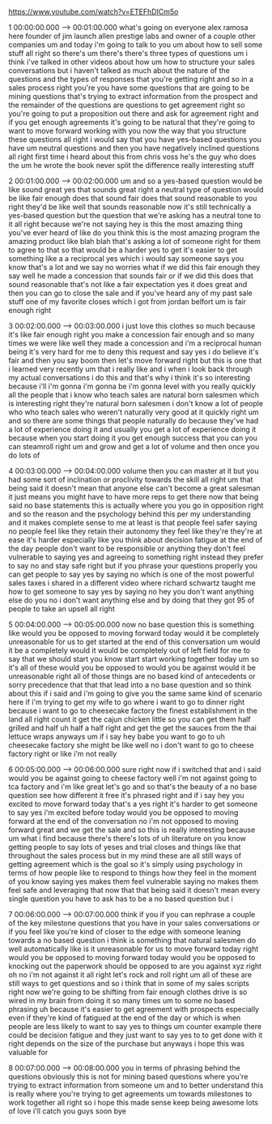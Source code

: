 https://www.youtube.com/watch?v=ETEFhDICm5o

1 00:00:00.000 --\> 00:01:00.000 what's going on everyone alex ramosa
here founder of jim launch allen prestige labs and owner of a couple
other companies um and today i'm going to talk to you um about how to
sell some stuff all right so there's um there's there's three types of
questions um i think i've talked in other videos about how um how to
structure your sales conversations but i haven't talked as much about
the nature of the questions and the types of responses that you're
getting right and so in a sales process right you're you have some
questions that are going to be mining questions that's trying to extract
information from the prospect and the remainder of the questions are
questions to get agreement right so you're going to put a proposition
out there and ask for agreement right and if you get enough agreements
it's going to be natural that they're going to want to move forward
working with you now the way that you structure these questions all
right i would say that you have yes-based questions you have um neutral
questions and then you have negatively inclined questions all right
first time i heard about this from chris voss he's the guy who does the
um he wrote the book never split the difference really interesting stuff

2 00:01:00.000 --\> 00:02:00.000 um and so a yes-based question would be
like sound great yes that sounds great right a neutral type of question
would be like fair enough does that sound fair does that sound
reasonable to you right they'd be like well that sounds reasonable now
it's still technically a yes-based question but the question that we're
asking has a neutral tone to it all right because we're not saying hey
is this the most amazing thing you've ever heard of like do you think
this is the most amazing program the amazing product like blah blah
that's asking a lot of someone right for them to agree to that so that
would be a harder yes to get it's easier to get something like a a
reciprocal yes which i would say someone says you know that's a lot and
we say no worries what if we did this fair enough they say well he made
a concession that sounds fair or if we did this does that sound
reasonable that's not like a fair expectation yes it does great and then
you can go to close the sale and if you've heard any of my past sale
stuff one of my favorite closes which i got from jordan belfort um is
fair enough right

3 00:02:00.000 --\> 00:03:00.000 i just love this clothes so much
because it's like fair enough right you make a concession fair enough
and so many times we were like well they made a concession and i'm a
reciprocal human being it's very hard for me to deny this request and
say yes i do believe it's fair and then you say boom then let's move
forward right but this is one that i learned very recently um that i
really like and i when i look back through my actual conversations i do
this and that's why i think it's so interesting because i'll i'm gonna
i'm gonna be i'm gonna level with you really quickly all the people that
i know who teach sales are natural born salesmen which is interesting
right they're natural born salesmen i don't know a lot of people who who
teach sales who weren't naturally very good at it quickly right um and
so there are some things that people naturally do because they've had a
lot of experience doing it and usually you get a lot of experience doing
it because when you start doing it you get enough success that you can
you can steamroll right um and grow and get a lot of volume and then
once you do lots of

4 00:03:00.000 --\> 00:04:00.000 volume then you can master at it but
you had some sort of inclination or proclivity towards the skill all
right um that being said it doesn't mean that anyone else can't become a
great salesman it just means you might have to have more reps to get
there now that being said no base statements this is actually where you
you go in opposition right and so the reason and the psychology behind
this per my understanding and it makes complete sense to me at least is
that people feel safer saying no people feel like they retain their
autonomy they feel like they're they're at ease it's harder especially
like you think about decision fatigue at the end of the day people don't
want to be responsible or anything they don't feel vulnerable to saying
yes and agreeing to something right instead they prefer to say no and
stay safe right but if you phrase your questions properly you can get
people to say yes by saying no which is one of the most powerful sales
taxes i shared in a different video where richard schwartz taught me how
to get someone to say yes by saying no hey you don't want anything else
do you no i don't want anything else and by doing that they got 95 of
people to take an upsell all right

5 00:04:00.000 --\> 00:05:00.000 now no base question this is something
like would you be opposed to moving forward today would it be completely
unreasonable for us to get started at the end of this conversation um
would it be a completely would it would be completely out of left field
for me to say that we should start you know start start working together
today um so it's all of these would you be opposed to would you be
against would it be unreasonable right all of those things are no based
kind of antecedents or sorry precedence that that that lead into a no
base question and so think about this if i said and i'm going to give
you the same same kind of scenario here if i'm trying to get my wife to
go where i want to go to dinner right because i want to go to cheesecake
factory the finest establishment in the land all right count it get the
cajun chicken little so you can get them half grilled and half uh half a
half right and get the get the sauces from the thai lettuce wraps
anyways um if i say hey babe you want to go to uh cheesecake factory she
might be like well no i don't want to go to cheese factory right or like
i'm not really

6 00:05:00.000 --\> 00:06:00.000 sure right now if i switched that and i
said would you be against going to cheese factory well i'm not against
going to tca factory and i'm like great let's go and so that's the
beauty of a no base question see how different it free it's phrased
right and if i say hey you excited to move forward today that's a yes
right it's harder to get someone to say yes i'm excited before today
would you be opposed to moving forward at the end of the conversation no
i'm not opposed to moving forward great and we get the sale and so this
is really interesting because um what i find because there's there's
lots of uh literature on you know getting people to say lots of yeses
and trial closes and things like that throughout the sales process but
in my mind these are all still ways of getting agreement which is the
goal so it's simply using psychology in terms of how people like to
respond to things how they feel in the moment of you know saying yes
makes them feel vulnerable saying no makes them feel safe and leveraging
that now that that being said it doesn't mean every single question you
have to ask has to be a no based question but i

7 00:06:00.000 --\> 00:07:00.000 think if you if you can rephrase a
couple of the key milestone questions that you have in your sales
conversations or if you feel like you're kind of closer to the edge with
someone leaning towards a no based question i think is something that
natural salesmen do well automatically like is it unreasonable for us to
move forward today right would you be opposed to moving forward today
would you be opposed to knocking out the paperwork should be opposed to
are you against xyz right oh no i'm not against it all right let's rock
and roll right um all of these are still ways to get questions and so i
think that in some of my sales scripts right now we're going to be
shifting from fair enough clothes drive is so wired in my brain from
doing it so many times um to some no based phrasing uh because it's
easier to get agreement with prospects especially even if they're kind
of fatigued at the end of the day or which is when people are less
likely to want to say yes to things um counter example there could be
decision fatigue and they just want to say yes to to get done with it
right depends on the size of the purchase but anyways i hope this was
valuable for

8 00:07:00.000 --\> 00:08:00.000 you in terms of phrasing behind the
questions obviously this is not for mining based questions where you're
trying to extract information from someone um and to better understand
this is really where you're trying to get agreements um towards
milestones to work together all right so i hope this made sense keep
being awesome lots of love i'll catch you guys soon bye
